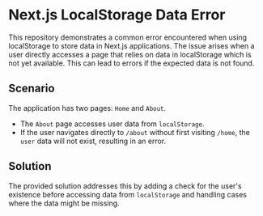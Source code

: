 # Next.js LocalStorage Data Error

This repository demonstrates a common error encountered when using localStorage to store data in Next.js applications.  The issue arises when a user directly accesses a page that relies on data in localStorage which is not yet available.  This can lead to errors if the expected data is not found.

## Scenario

The application has two pages: `Home` and `About`.

- The `About` page accesses user data from `localStorage`.
- If the user navigates directly to `/about` without first visiting `/home`, the `user` data will not exist, resulting in an error.

## Solution

The provided solution addresses this by adding a check for the user's existence before accessing data from `localStorage` and handling cases where the data might be missing.
